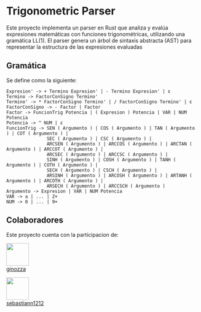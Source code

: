 # Trigonometric Parser
Este proyecto implementa un parser en Rust que analiza y evalúa expresiones matemáticas con funciones trigonométricas, utilizando una gramática LL(1). El parser genera un árbol de sintaxis abstracta (AST) para representar la estructura de las expresiones evaluadas

## Gramática
Se define como la siguiente:

```Expresion -> Termino Expresion'
Expresion' -> + Termino Expresion' | - Termino Expresion' | ε
Termino -> FactorConSigno Termino'
Termino' -> * FactorConSigno Termino' | / FactorConSigno Termino' | ε
FactorConSigno -> - Factor | Factor
Factor -> FuncionTrig Potencia | ( Expresion ) Potencia | VAR | NUM Potencia
Potencia -> ^ NUM | ε
FuncionTrig -> SEN ( Argumento ) | COS ( Argumento ) | TAN ( Argumento ) | COT ( Argumento ) |
               SEC ( Argumento ) | CSC ( Argumento ) |
               ARCSEN ( Argumento ) | ARCCOS ( Argumento ) | ARCTAN ( Argumento ) | ARCCOT ( Argumento ) |
               ARCSEC ( Argumento ) | ARCCSC ( Argumento ) |
               SINH ( Argumento ) | COSH ( Argumento ) | TANH ( Argumento ) | COTH ( Argumento ) |
               SECH ( Argumento ) | CSCH ( Argumento ) |
               ARSINH ( Argumento ) | ARCOSH ( Argumento ) | ARTANH ( Argumento ) | ARCOTH ( Argumento ) |
               ARSECH ( Argumento ) | ARCCSCH ( Argumento )
Argumento -> Expresion | VAR | NUM Potencia
VAR -> a | ... | Z+
NUM -> 0 | ... | 9+
```

## Colaboradores
Este proyecto cuenta con la participacion de:

[<img src="https://github.com/ginozza.png" width="60px;" /><br /><sub><a href="https://github.com/ginozza">ginozza</a></sub>](https://github.com/ginozza)

[<img src="https://github.com/sebastiann1212.png" width="60px;" /><br /><sub><a href="https://github.com/sebastiann1212">sebastiann1212</a></sub>](https://github.com/sebastiann1212)